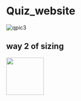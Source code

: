 # Quiz_website
 ![qpic3](https://github.com/sakshi04agrawal/Quizzing-Website/assets/146064685/615e4b98-d674-4eec-bb79-d319447286c0)
 ## way 2 of sizing 

 <img src="https://github.com/sakshi04agrawal/Quizzing-Website/assets/146064685/615e4b98-d674-4eec-bb79-d319447286c0" width="100" height="100">
